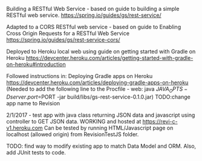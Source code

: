 Building a RESTful Web Service - based on guide to building a simple RESTful web service.
https://spring.io/guides/gs/rest-service/

Adapted to a CORS RESTful web service - based on guide to Enabling Cross Origin Requests for a RESTful Web Service
https://spring.io/guides/gs/rest-service-cors/

Deployed to Heroku local web using guide on getting started with Gradle on Heroku
https://devcenter.heroku.com/articles/getting-started-with-gradle-on-heroku#introduction

Followed instructions in: Deploying Gradle apps on Heroku
https://devcenter.heroku.com/articles/deploying-gradle-apps-on-heroku
(Needed to add the following line to the Procfile - web: java $JAVA_OPTS -Dserver.port=$PORT -jar build/libs/gs-rest-service-0.1.0.jar)
TODO:change app name to Revision

2/1/2017 - test app with java class returning JSON data and javascript using controller to GET JSON data.  WORKING and hosted at https://revi-c-v1.heroku.com
Can be tested by running HTML/Javascript page on localhost (allowed origin) from RevisionTestJS folder.

TODO:  find way to modify existing app to match Data Model and ORM.  Also, add JUnit tests to code.